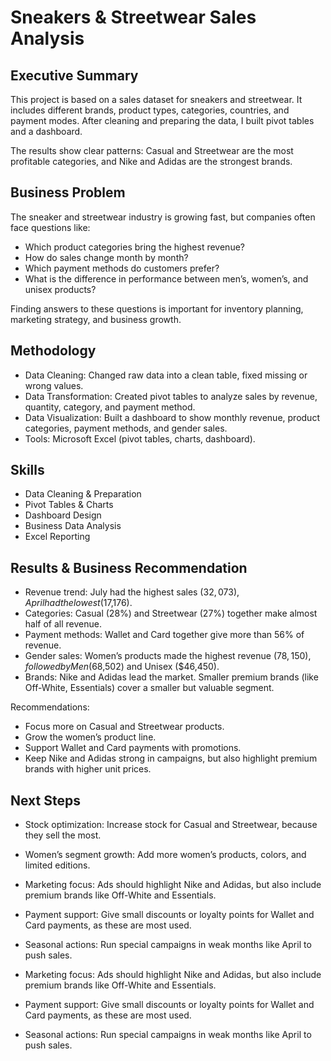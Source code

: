 # Sneakers & Streetwear Sales Analysis
## Executive Summary

This project is based on a sales dataset for sneakers and streetwear. It includes different brands, product types, categories, countries, and payment modes. After cleaning and preparing the data, I built pivot tables and a dashboard.

The results show clear patterns: Casual and Streetwear are the most profitable categories, and Nike and Adidas are the strongest brands.



## Business Problem

The sneaker and streetwear industry is growing fast, but companies often face questions like:

* Which product categories bring the highest revenue?
* How do sales change month by month?
* Which payment methods do customers prefer?
* What is the difference in performance between men’s, women’s, and unisex products?

Finding answers to these questions is important for inventory planning, marketing strategy, and business growth.



## Methodology

* Data Cleaning: Changed raw data into a clean table, fixed missing or wrong values.
* Data Transformation: Created pivot tables to analyze sales by revenue, quantity, category, and payment method.
* Data Visualization: Built a dashboard to show monthly revenue, product categories, payment methods, and gender sales.
* Tools: Microsoft Excel (pivot tables, charts, dashboard).



## Skills

* Data Cleaning & Preparation
* Pivot Tables & Charts
* Dashboard Design
* Business Data Analysis
* Excel Reporting



## Results & Business Recommendation

* Revenue trend: July had the highest sales ($32,073), April had the lowest ($17,176).
* Categories: Casual (28%) and Streetwear (27%) together make almost half of all revenue.
* Payment methods: Wallet and Card together give more than 56% of revenue.
* Gender sales: Women’s products made the highest revenue ($78,150), followed by Men ($68,502) and Unisex ($46,450).
* Brands: Nike and Adidas lead the market. Smaller premium brands (like Off-White, Essentials) cover a smaller but valuable segment.

Recommendations:

* Focus more on Casual and Streetwear products.
* Grow the women’s product line.
* Support Wallet and Card payments with promotions.
* Keep Nike and Adidas strong in campaigns, but also highlight premium brands with higher unit prices.



## Next Steps

* Stock optimization: Increase stock for Casual and Streetwear, because they sell the most.
* Women’s segment growth: Add more women’s products, colors, and limited editions.
* Marketing focus: Ads should highlight Nike and Adidas, but also include premium brands like Off-White and Essentials.
* Payment support: Give small discounts or loyalty points for Wallet and Card payments, as these are most used.
* Seasonal actions: Run special campaigns in weak months like April to push sales.

* Marketing focus: Ads should highlight Nike and Adidas, but also include premium brands like Off-White and Essentials.
* Payment support: Give small discounts or loyalty points for Wallet and Card payments, as these are most used.
* Seasonal actions: Run special campaigns in weak months like April to push sales.
